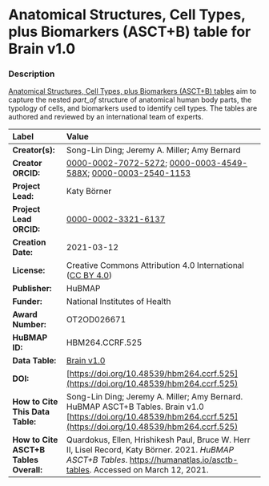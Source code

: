 # Anatomical Structures, Cell Types, plus Biomarkers (ASCT+B) table for Brain v1.0

### Description
[Anatomical Structures, Cell Types, plus Biomarkers (ASCT+B) tables](https://humanatlas.io/asctb-tables) aim to capture the nested *part_of* structure of anatomical human body parts, the typology of cells, and biomarkers used to identify cell types. The tables are authored and reviewed by an international team of experts.

| Label | Value |
| :------------- |:-------------|
| **Creator(s):** | Song-Lin Ding; Jeremy A. Miller; Amy Bernard |
| **Creator ORCID:** | [0000-0002-7072-5272](https://orcid.org/0000-0002-7072-5272); [0000-0003-4549-588X](https://orcid.org/0000-0003-4549-588X); [0000-0003-2540-1153](https://orcid.org/0000-0003-2540-1153) |
| **Project Lead:** | Katy B&ouml;rner |
| **Project Lead ORCID:** | [0000-0002-3321-6137](https://orcid.org/0000-0002-3321-6137) |
| **Creation Date:** | 2021-03-12 |
| **License:** | Creative Commons Attribution 4.0 International ([CC BY 4.0](https://creativecommons.org/licenses/by/4.0/)) |
| **Publisher:** | HuBMAP |
| **Funder:** | National Institutes of Health |
| **Award Number:** | OT2OD026671 |
| **HuBMAP ID:** | HBM264.CCRF.525 |
| **Data Table:** | [Brain v1.0](https://hubmapconsortium.github.io/ccf-releases/v1.0/asct-b/ASCT-B_Allen_Brain.csv) |
| **DOI:** | [https://doi.org/10.48539/hbm264.ccrf.525](https://doi.org/10.48539/hbm264.ccrf.525) |
| **How to Cite This Data Table:** | Song-Lin Ding; Jeremy A. Miller; Amy Bernard. HuBMAP ASCT+B Tables. Brain v1.0 [https://doi.org/10.48539/hbm264.ccrf.525](https://doi.org/10.48539/hbm264.ccrf.525) |
| **How to Cite ASCT+B Tables Overall:** | Quardokus, Ellen, Hrishikesh Paul, Bruce W. Herr II, Lisel Record, Katy B&ouml;rner. 2021. *HuBMAP ASCT+B Tables*. https://humanatlas.io/asctb-tables. Accessed on March 12, 2021. |